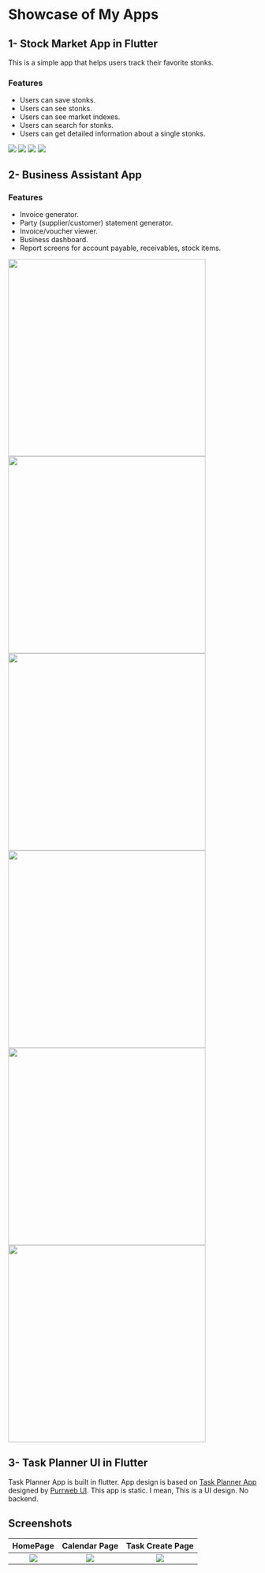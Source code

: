 # Showcase of My Apps
## 1- Stock Market App in Flutter
This is a simple app that helps users track their favorite stonks.

### Features
* Users can save stonks.
* Users can see stonks.
* Users can see market indexes.
* Users can search for stonks.
* Users can get detailed information about a single stonks.
<p float="left">
  <img src="images/app1/one.png"/>
  <img src="images/app1/p1.png" /> 
  <img src="images/app1/p2.png" />
  <img src="images/app1/new.png" />
</p>

## 2- Business Assistant App
### Features
* Invoice generator.
* Party (supplier/customer) statement generator.
* Invoice/voucher viewer.
* Business dashboard.
* Report screens for account payable, receivables, stock items.
<p float="left">
  <img src="images/app2/p1.png" width=400/>
  <img src="images/app2/p2.png" width=400/> 
  <img src="images/app2/p3.png" width=400/>
  <img src="images/app2/p4.png" width=400/>
  <img src="images/app2/p5.png" width=400/>
  <img src="images/app2/p6.png" width=400/>
</p>

## 3- Task Planner UI in Flutter
Task Planner App is built in flutter. App design is based on [Task Planner App](https://dribbble.com/shots/10951333/attachments/2566966?mode=media) designed by [Purrweb UI](https://dribbble.com/purrwebui).
This app is static. I mean, This is a UI design. No backend.
## Screenshots

  HomePage              |   Calendar Page | Task Create Page
:-------------------------:|:-------------------------:|:---------------------:
![](https://github.com/malikhamza88111/showcase/blob/master/images/app3/screenshot1.jpg?raw=true)|![](https://github.com/malikhamza88111/showcase/blob/master/images/app3/screenshot2.jpg?raw=true)|![](https://github.com/malikhamza88111/showcase/blob/master/images/app3/screenshot3.jpg?raw=true)
